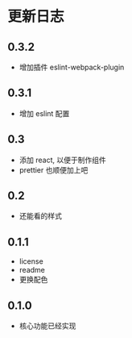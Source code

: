 # 更新日志

## 0.3.2

- 增加插件 eslint-webpack-plugin

## 0.3.1

- 增加 eslint 配置

## 0.3

- 添加 react, 以便于制作组件
- prettier 也顺便加上吧

## 0.2

- 还能看的样式

## 0.1.1

- license
- readme
- 更换配色

## 0.1.0

- 核心功能已经实现
